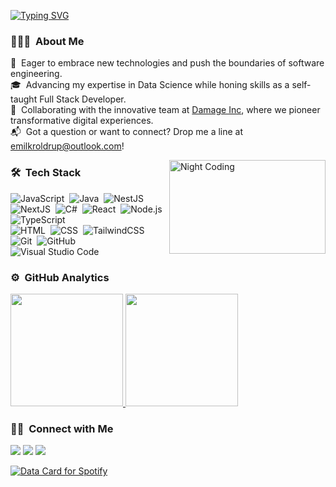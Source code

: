 <a href="https://git.io/typing-svg"><img src="https://readme-typing-svg.demolab.com?font=Fira+Code&size=30&pause=1000&color=F75C7E&center=true&vCenter=true&width=435&height=50&lines=Alloha%2C+I+am+Emilkr+%F0%9F%98%83" alt="Typing SVG" /></a>

### 👨🏻‍💻 &nbsp;About Me

🌟 &nbsp;Eager to embrace new technologies and push the boundaries of software engineering.\
🎓 &nbsp;Advancing my expertise in Data Science while honing skills as a self-taught Full Stack Developer.\
🚀 &nbsp;Collaborating with the innovative team at [Damage Inc](https://dmginc.gg/), where we pioneer transformative digital experiences.\
📬 &nbsp;Got a question or want to connect? Drop me a line at emilkroldrup@outlook.com!


<img alt="Night Coding" src="https://media.giphy.com/media/v1.Y2lkPTc5MGI3NjExOG5nd3M2dmVjZHptazdnbm9sMjh1c2hlc2ZoZ3F5bzYycXhtMmR3NyZlcD12MV9naWZzX3NlYXJjaCZjdD1n/2IudUHdI075HL02Pkk/giphy.gif" align="right" width="250" height="150"/>

### 🛠 &nbsp;Tech Stack

![JavaScript](https://img.shields.io/badge/-JavaScript-05122A?style=flat&logo=javascript)&nbsp;
![Java](https://img.shields.io/badge/-Java-05122A?style=flat&logo=openjdk&logoColor=FFA518)&nbsp;
![NestJS](https://img.shields.io/badge/-NestJs-05122A?style=flat&logo=nestjs&logoColor=ea2845)&nbsp;
![NextJS](https://img.shields.io/badge/-NextJS-05122A?style=flat&logo=nextdotjs&logoColor=white)&nbsp;
![C#](https://img.shields.io/badge/-CSharp-05122A?style=flat&logo=csharp&logoColor=239120)&nbsp;
![React](https://img.shields.io/badge/-React-05122A?style=flat&logo=react)&nbsp;
![Node.js](https://img.shields.io/badge/-Node.js-05122A?style=flat&logo=node.js)&nbsp;
![TypeScript](https://img.shields.io/badge/-TypeScript-05122A?style=flat&logo=typescript&logoColor=3178C6)\
![HTML](https://img.shields.io/badge/-HTML-05122A?style=flat&logo=HTML5)&nbsp;
![CSS](https://img.shields.io/badge/-CSS-05122A?style=flat&logo=CSS3&logoColor=1572B6)&nbsp;
![TailwindCSS](https://img.shields.io/badge/tailwindcss-05122A?&logo=tailwindcss)&nbsp;
![Git](https://img.shields.io/badge/-Git-05122A?style=flat&logo=git)&nbsp;
![GitHub](https://img.shields.io/badge/-GitHub-05122A?style=flat&logo=github)&nbsp;
![Visual Studio Code](https://img.shields.io/badge/-Visual%20Studio%20Code-05122A?style=flat&logo=visual-studio-code&logoColor=007ACC)&nbsp;

### ⚙️ &nbsp;GitHub Analytics

<p align="left">
<a href="https://github.com/Emilkroldrup">
  <img height="180em" src="https://github-readme-stats.vercel.app/api/top-langs/?username=Emilkroldrup&layout=compact&langs_count=8&title_color=58a6ff&icon_color=58a6ff&text_color=c9d1d9&bg_color=0D1117&border_color=30363d"/>
  <img height="180em" src="https://github-readme-stats.vercel.app/api?username=Emilkroldrup&show_icons=true&count_private=true&include_all_commits=true&title_color=58a6ff&icon_color=58a6ff&text_color=c9d1d9&bg_color=0D1117&border_color=30363d"/>
</a>
</p>

### 🤝🏻 &nbsp;Connect with Me

<p align="left">
<a href="mailto:emilkroldrup@outlook.com"><img src="https://img.shields.io/badge/-Emilkr-D14836?style=flat&logo=Gmail&logoColor=white"/></a>
<a href="https://discordapp.com/users/Emilkr"><img src="https://img.shields.io/badge/-Emilkr-6f85d3?style=flat&logo=Discord&logoColor=white"/></a>
<a href="https://www.youtube.com/channel/UCYRI28PJeU8glQB44LfLqmQ"><img src="https://img.shields.io/badge/-YouTube-FF0000?style=flat&logo=YouTube&logoColor=white"/></a>
</p>

<a href="https://data-card-for-spotify.herokuapp.com/card?user_id=1190070279">
  <img src="https://data-card-for-spotify.herokuapp.com/api/card?user_id=1190070279" alt="Data Card for Spotify">
</a>
